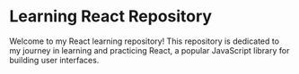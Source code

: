 # Learning React Repository

Welcome to my React learning repository! This repository is dedicated to my journey in learning and practicing React, a popular JavaScript library for building user interfaces.
